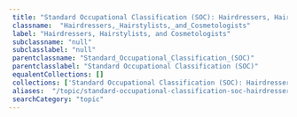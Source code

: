 ```yaml
--- 
 title: "Standard Occupational Classification (SOC): Hairdressers, Hairstylists, and Cosmetologists" 
 classname:  "Hairdressers,_Hairstylists,_and_Cosmetologists" 
 label: "Hairdressers, Hairstylists, and Cosmetologists" 
 subclassname: "null" 
 subclasslabel: "null" 
 parentclassname: "Standard_Occupational_Classification_(SOC)" 
 parentclasslabel: "Standard Occupational Classification (SOC)" 
 equalentCollections: [] 
 collections: ['Standard Occupational Classification (SOC): Hairdressers, Hairstylists, and Cosmetologists']
 aliases:  "/topic/standard-occupational-classification-soc-hairdressers-hairstylists-and-cosmetologists"  
 searchCategory: "topic" 
---
```

